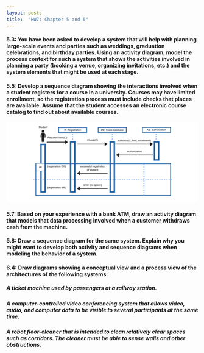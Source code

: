 ```yaml
---
layout: posts
title:  "HW7: Chapter 5 and 6"
---
```

#### 5.3: You have been asked to develop a system that will help with planning large-scale events and parties such as weddings, graduation celebrations, and birthday parties. Using an activity diagram, model the process context for such a system that shows the activities involved in planning a party (booking a venue, organizing invitations, etc.) and the system elements that might be used at each stage.

#### 5.5: Develop a sequence diagram showing the interactions involved when a student registers for a course in a university. Courses may have limited enrollment, so the registration process must include checks that places are available. Assume that the student accesses an electronic course catalog to find out about available courses.
<img src="https://github.com/jannekemorin/jannekemorin.github.io/blob/master/assets/images/5.5.png">

#### 5.7: Based on your experience with a bank ATM, draw an activity diagram that models that data processing involved when a customer withdraws cash from the machine.

#### 5.8: Draw a sequence diagram for the same system. Explain why you might want to develop both activity and sequence diagrams when modeling the behavior of a system.

#### 6.4: Draw diagrams showing a conceptual view and a process view of the architectures of the following systems:
##### A ticket machine used by passengers at a railway station.
##### A computer-controlled video conferencing system that allows video, audio, and computer data to be visible to several participants at the same time.
##### A robot floor-cleaner that is intended to clean relatively clear spaces such as corridors. The cleaner must be able to sense walls and other obstructions.

